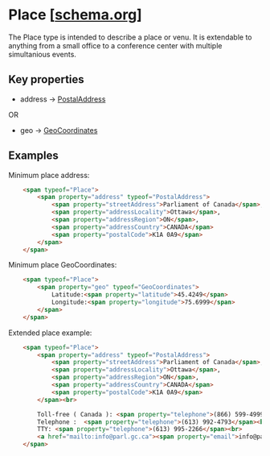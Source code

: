 # Place [[schema.org](http://schema.org/Place)]

The Place type is intended to describe a place or venu.  It is extendable to anything from a small office to a conference center with multiple simultanious events.

## Key properties

* address -> [PostalAddress](PostalAddress.md)

OR

* geo -> [GeoCoordinates](GeoCoordinates.md)

## Examples

Minimum place address:
```html
    <span typeof="Place">
        <span property="address" typeof="PostalAddress">
            <span property="streetAddress">Parliament of Canada</span>,
            <span property="addressLocality">Ottawa</span>, 
            <span property="addressRegion">ON</span>,
            <span property="addressCountry">CANADA</span>
            <span property="postalCode">K1A 0A9</span>
        </span>
    </span>
```
Minimum place GeoCoordinates:
```html
    <span typeof="Place">
        <span property="geo" typeof="GeoCoordinates">
            Latitude:<span property="latitude">45.4249</span>
            Longitude:<span property="longitude">75.6999</span>
        </span>
    </span>
```

Extended place example:
```html
    <span typeof="Place">
        <span property="address" typeof="PostalAddress">
            <span property="streetAddress">Parliament of Canada</span>,
            <span property="addressLocality">Ottawa</span>, 
            <span property="addressRegion">ON</span>,
            <span property="addressCountry">CANADA</span>
            <span property="postalCode">K1A 0A9</span>
        </span><br>

        Toll-free ( Canada ): <span property="telephone">(866) 599-4999</span><br>
        Telephone :  <span property="telephone">(613) 992-4793</span><br>
        TTY: <span property="telephone">(613) 995-2266</span><br>
        <a href="mailto:info@parl.gc.ca"><span property="email">info@parl.gc.ca</span></a>      
    </span>
```

